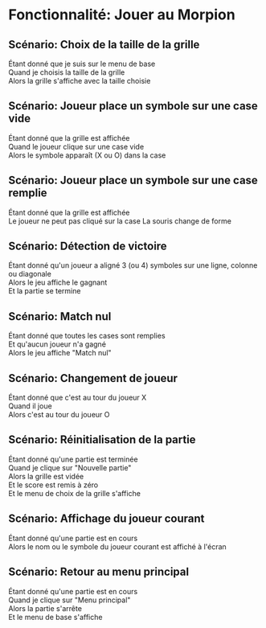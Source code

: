 # Fonctionnalité: Jouer au Morpion

## Scénario: Choix de la taille de la grille
Étant donné que je suis sur le menu de base  
Quand je choisis la taille de la grille  
Alors la grille s'affiche avec la taille choisie

## Scénario: Joueur place un symbole sur une case vide
Étant donné que la grille est affichée  
Quand le joueur clique sur une case vide  
Alors le symbole apparaît (X ou O) dans la case

## Scénario: Joueur place un symbole sur une case remplie
Étant donné que la grille est affichée  
Le joueur ne peut pas cliqué sur la case
La souris change de forme

## Scénario: Détection de victoire
Étant donné qu'un joueur a aligné 3 (ou 4) symboles sur une ligne, colonne ou diagonale  
Alors le jeu affiche le gagnant  
Et la partie se termine

## Scénario: Match nul
Étant donné que toutes les cases sont remplies  
Et qu'aucun joueur n'a gagné  
Alors le jeu affiche "Match nul"

## Scénario: Changement de joueur
Étant donné que c'est au tour du joueur X  
Quand il joue  
Alors c'est au tour du joueur O

## Scénario: Réinitialisation de la partie
Étant donné qu'une partie est terminée  
Quand je clique sur "Nouvelle partie"  
Alors la grille est vidée  
Et le score est remis à zéro  
Et le menu de choix de la grille s'affiche

## Scénario: Affichage du joueur courant
Étant donné qu'une partie est en cours  
Alors le nom ou le symbole du joueur courant est affiché à l'écran

## Scénario: Retour au menu principal
Étant donné qu'une partie est en cours  
Quand je clique sur "Menu principal"  
Alors la partie s'arrête  
Et le menu de base s'affiche